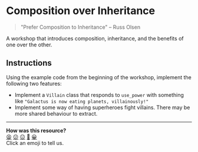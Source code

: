 # Composition over Inheritance

> "Prefer Composition to Inheritance"
> – Russ Olsen

A workshop that introduces composition, inheritance, and the benefits of one over the other.

## Instructions

Using the example code from the beginning of the workshop, implement the following two features:

- Implement a `Villain` class that responds to `use_power` with something like `"Galactus is now eating planets, villainously!"`
- Implement some way of having superheroes fight villains. There may be more shared behaviour to extract.

<!-- BEGIN GENERATED SECTION DO NOT EDIT -->

---

**How was this resource?**  
[😫](https://airtable.com/shrUJ3t7KLMqVRFKR?prefill_Repository=skills-workshops&prefill_File=week-2/oop_4/README.md&prefill_Sentiment=😫) [😕](https://airtable.com/shrUJ3t7KLMqVRFKR?prefill_Repository=skills-workshops&prefill_File=week-2/oop_4/README.md&prefill_Sentiment=😕) [😐](https://airtable.com/shrUJ3t7KLMqVRFKR?prefill_Repository=skills-workshops&prefill_File=week-2/oop_4/README.md&prefill_Sentiment=😐) [🙂](https://airtable.com/shrUJ3t7KLMqVRFKR?prefill_Repository=skills-workshops&prefill_File=week-2/oop_4/README.md&prefill_Sentiment=🙂) [😀](https://airtable.com/shrUJ3t7KLMqVRFKR?prefill_Repository=skills-workshops&prefill_File=week-2/oop_4/README.md&prefill_Sentiment=😀)  
Click an emoji to tell us.

<!-- END GENERATED SECTION DO NOT EDIT -->
